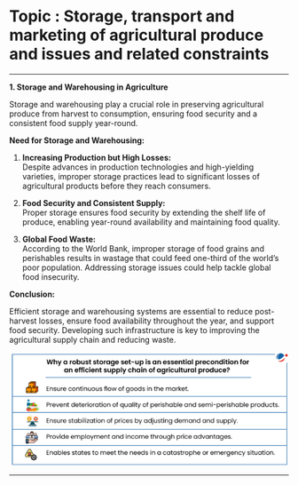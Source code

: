 # Topic : Storage, transport and marketing of agricultural produce and issues and related constraints




---

**1. Storage and Warehousing in Agriculture**

Storage and warehousing play a crucial role in preserving agricultural produce from harvest to consumption, ensuring food security and a consistent food supply year-round.

**Need for Storage and Warehousing:**

1. **Increasing Production but High Losses:**  
   Despite advances in production technologies and high-yielding varieties, improper storage practices lead to significant losses of agricultural products before they reach consumers.

2. **Food Security and Consistent Supply:**  
   Proper storage ensures food security by extending the shelf life of produce, enabling year-round availability and maintaining food quality.

3. **Global Food Waste:**  
   According to the World Bank, improper storage of food grains and perishables results in wastage that could feed one-third of the world’s poor population. Addressing storage issues could help tackle global food insecurity.

**Conclusion:**

Efficient storage and warehousing systems are essential to reduce post-harvest losses, ensure food availability throughout the year, and support food security. Developing such infrastructure is key to improving the agricultural supply chain and reducing waste.


![alt text](image-32.png)



--- 


